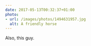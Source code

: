 ```yaml
---
date: 2017-05-13T00:32:37+01:00
photo:
- url: /images/photos/1494631957.jpg
  alt: A friendly horse
---
```

Also, this guy.

